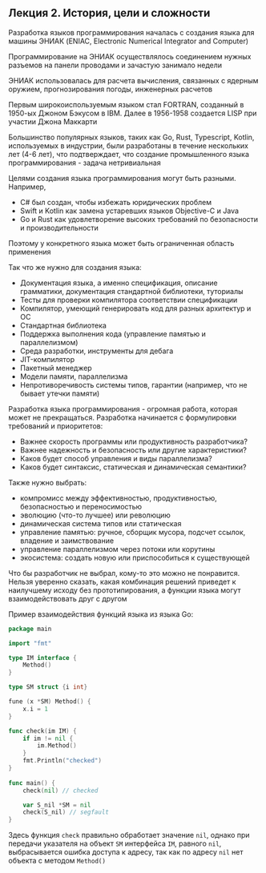 ## Лекция 2. История, цели и сложности

<!-- Лектор - Недоря А. Е. -->

Разработка языков программирования началась с создания языка для машины ЭНИАК (ENIAC, Electronic Numerical Integrator and Computer)

Программирование на ЭНИАК осуществлялось соединением нужных разъемов на панели проводами и зачастую занимало недели

ЭНИАК использовалась для расчета вычисления, связанных с ядерным оружием, прогнозирования погоды, инженерных расчетов

Первым широкоиспользуемым языком стал FORTRAN, созданный в 1950-ых Джоном Бэкусом в IBM. Далее в 1956-1958 создается LISP при участии Джона Маккарти

Большинство популярных языков, таких как Go, Rust, Typescript, Kotlin, используемых в индустрии, были разработаны в течение нескольких лет (4-6 лет), что подтверждает, что создание промышленного языка программирования - задача нетривиальная


Целями создания языка программирования могут быть разными. Например, 

* C# был создан, чтобы избежать юридических проблем
* Swift и Kotlin как замена устаревших языков Objective-C и Java
* Go и Rust как удовлетворение высоких требований по безопасности и производительности

Поэтому у конкретного языка может быть ограниченная область применения

Так что же нужно для создания языка:

* Документация языка, а именно спецификация, описание грамматики, документация стандартной библиотеки, туториалы
* Тесты для проверки компилятора соответствии спецификации
* Компилятор, умеющий генерировать код для разных архитектур и ОС
* Стандартная библиотека
* Поддержка выполнения кода (управление памятью и параллелизмом)
* Среда разработки, инструменты для дебага
* JIT-компилятор
* Пакетный менеджер
* Модели памяти, параллелизма
* Непротиворечивость системы типов, гарантии (например, что не бывает утечки памяти)

Разработка языка программирования - огромная работа, которая может не прекращаться. Разработка начинается с формулировки требований и приоритетов:

* Важнее скорость программы или продуктивность разработчика?
* Важнее надежность и безопасность или другие характеристики?
* Каков будет способ управления и виды параллелизма?
* Каков будет синтаксис, статическая и динамическая семантики?

Также нужно выбрать:

* компромисс между эффективностью, продуктивностью, безопасностью и переносимостью
* эволюцию (что-то лучшее) или революцию
* динамическая система типов или статическая
* управление памятью: ручное, сборщик мусора, подсчет ссылок, владение и заимствование
* управление параллелизмом через потоки или корутины
* экосистема: создать новую или приспособиться к существующей

Что бы разработчик не выбрал, кому-то это можно не понравится. Нельзя уверенно сказать, какая комбинация решений приведет к наилучшему исходу без прототипирования, а функции языка могут взаимодействовать друг с другом

Пример взаимодействия функций языка из языка Go:

```go
package main

import "fmt"

type IM interface {
    Method()
}

type SM struct {i int}

fune (x *SM) Method() {
    x.i = 1
}

func check(im IM) {
    if im != nil {
        im.Method()
    }
    fmt.Println("checked")
}
    
func main() {
    check(nil) // checked

    var S_nil *SM = nil
    check(S_nil) // segfault
}
```

Здесь функция `check` правильно обработает значение `nil`, однако при передачи указателя на объект `SM` интерфейса `IM`, равного `nil`, выбрасывается ошибка доступа к адресу, так как по адресу `nil` нет объекта с методом `Method()`
